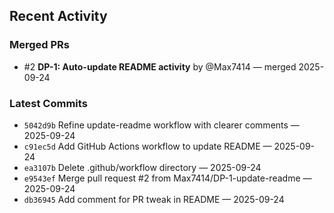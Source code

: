 <!-- chore: tiny tweak for PR -->

## Recent Activity
<!--START_SECTION:activity-->
### Merged PRs
- #2 **DP-1: Auto-update README activity** by @Max7414 — merged 2025-09-24

### Latest Commits
- `5042d9b` Refine update-readme workflow with clearer comments — 2025-09-24
- `c91ec5d` Add GitHub Actions workflow to update README — 2025-09-24
- `ea3107b` Delete .github/workflow directory — 2025-09-24
- `e9543ef` Merge pull request #2 from Max7414/DP-1-update-readme — 2025-09-24
- `db36945` Add comment for PR tweak in README — 2025-09-24

<!--END_SECTION:activity-->
